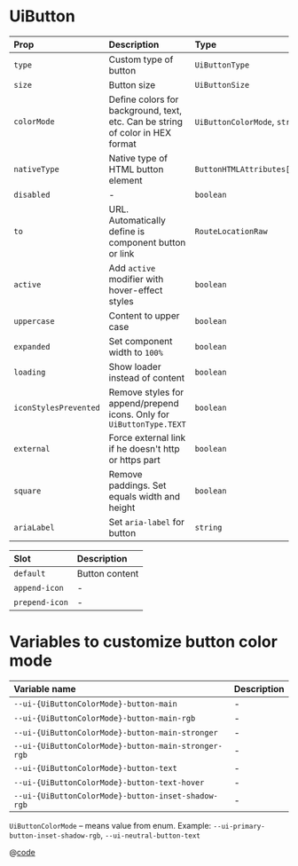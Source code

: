 # UiButton

| Prop                  | Description                                                                   | Type                           | Default                     | Required |
| :-------------------- | :---------------------------------------------------------------------------- | :----------------------------- | :-------------------------- | :------- |
| `type`                | Custom type of button                                                         | `UiButtonType`                 | `UiButtonType.DEFAULT`      | `false`  |
| `size`                | Button size                                                                   | `UiButtonSize`                 | `UiButtonSize.MEDIUM`       | `false`  |
| `colorMode`           | Define colors for background, text, etc. Can be string of color in HEX format | `UiButtonColorMode`, `string`  | `UiButtonColorMode.PRIMARY` | `false`  |
| `nativeType`          | Native type of HTML button element                                            | `ButtonHTMLAttributes['type']` | `button`                    | `false`  |
| `disabled`            | -                                                                             | `boolean`                      | `false`                     | `false`  |
| `to`                  | URL. Automatically define is component button or link                         | `RouteLocationRaw`             | -                           | `false`  |
| `active`              | Add `active` modifier with hover-effect styles                                | `boolean`                      | `false`                     | `false`  |
| `uppercase`           | Content to upper case                                                         | `boolean`                      | `false`                     | `false`  |
| `expanded`            | Set component width to `100%`                                                 | `boolean`                      | `false`                     | `false`  |
| `loading`             | Show loader instead of content                                                | `boolean`                      | `false`                     | `false`  |
| `iconStylesPrevented` | Remove styles for append/prepend icons. Only for `UiButtonType.TEXT`          | `boolean`                      | `false`                     | `false`  |
| `external`            | Force external link if he doesn't http or https part                          | `boolean`                      | `false`                     | `false`  |
| `square`              | Remove paddings. Set equals width and height                                  | `boolean`                      | `false`                     | `false`  |
| `ariaLabel`           | Set `aria-label` for button                                                   | `string`                       | -                           | `false`  |

| Slot           | Description    |
| :------------- | :------------- |
| `default`      | Button content |
| `append-icon`  | -              |
| `prepend-icon` | -              |

# Variables to customize button color mode

| Variable name                                       | Description |
| :-------------------------------------------------- | :---------- |
| `--ui-{UiButtonColorMode}-button-main`              | -           |
| `--ui-{UiButtonColorMode}-button-main-rgb`          | -           |
| `--ui-{UiButtonColorMode}-button-main-stronger`     | -           |
| `--ui-{UiButtonColorMode}-button-main-stronger-rgb` | -           |
| `--ui-{UiButtonColorMode}-button-text`              | -           |
| `--ui-{UiButtonColorMode}-button-text-hover`        | -           |
| `--ui-{UiButtonColorMode}-button-inset-shadow-rgb`  | -           |

`UiButtonColorMode` – means value from enum. Example: `--ui-primary-button-inset-shadow-rgb`, `--ui-neutral-button-text`

<DemoUiButton />

<script setup>
import DemoUiButton from '~/components/demo/DemoUiButton.vue';
</script>

@[code](~/components/demo/DemoUiButton.vue)
